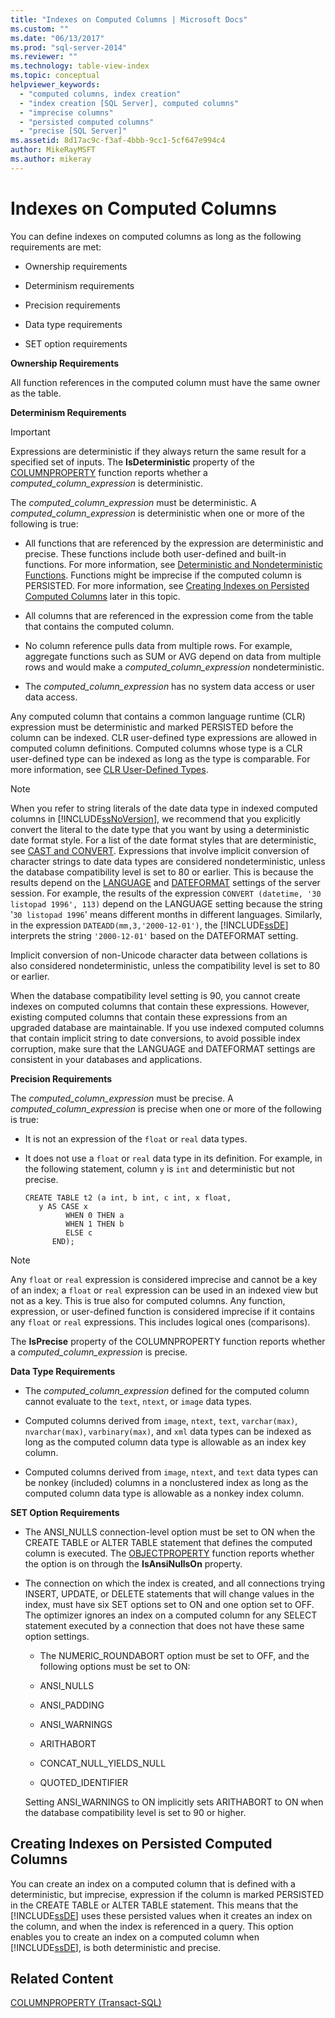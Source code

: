 ```yaml
---
title: "Indexes on Computed Columns | Microsoft Docs"
ms.custom: ""
ms.date: "06/13/2017"
ms.prod: "sql-server-2014"
ms.reviewer: ""
ms.technology: table-view-index
ms.topic: conceptual
helpviewer_keywords: 
  - "computed columns, index creation"
  - "index creation [SQL Server], computed columns"
  - "imprecise columns"
  - "persisted computed columns"
  - "precise [SQL Server]"
ms.assetid: 8d17ac9c-f3af-4bbb-9cc1-5cf647e994c4
author: MikeRayMSFT
ms.author: mikeray
---
```

# Indexes on Computed Columns
  You can define indexes on computed columns as long as the following requirements are met:  
  
-   Ownership requirements  
  
-   Determinism requirements  
  
-   Precision requirements  
  
-   Data type requirements  
  
-   SET option requirements  
  
 **Ownership Requirements**  
  
 All function references in the computed column must have the same owner as the table.  
  
 **Determinism Requirements**  
  
> [!IMPORTANT]  
>  Expressions are deterministic if they always return the same result for a specified set of inputs. The **IsDeterministic** property of the [COLUMNPROPERTY](/sql/t-sql/functions/columnproperty-transact-sql) function reports whether a *computed_column_expression* is deterministic.  
  
 The *computed_column_expression* must be deterministic. A *computed_column_expression* is deterministic when one or more of the following is true:  
  
-   All functions that are referenced by the expression are deterministic and precise. These functions include both user-defined and built-in functions. For more information, see [Deterministic and Nondeterministic Functions](../user-defined-functions/deterministic-and-nondeterministic-functions.md). Functions might be imprecise if the computed column is PERSISTED. For more information, see [Creating Indexes on Persisted Computed Columns](#BKMK_persisted) later in this topic.  
  
-   All columns that are referenced in the expression come from the table that contains the computed column.  
  
-   No column reference pulls data from multiple rows. For example, aggregate functions such as SUM or AVG depend on data from multiple rows and would make a *computed_column_expression* nondeterministic.  
  
-   The *computed_column_expression* has no system data access or user data access.  
  
 Any computed column that contains a common language runtime (CLR) expression must be deterministic and marked PERSISTED before the column can be indexed. CLR user-defined type expressions are allowed in computed column definitions. Computed columns whose type is a CLR user-defined type can be indexed as long as the type is comparable. For more information, see [CLR User-Defined Types](../clr-integration-database-objects-user-defined-types/clr-user-defined-types.md).  
  
> [!NOTE]  
>  When you refer to string literals of the date data type in indexed computed columns in [!INCLUDE[ssNoVersion](../../includes/ssnoversion-md.md)], we recommend that you explicitly convert the literal to the date type that you want by using a deterministic date format style. For a list of the date format styles that are deterministic, see [CAST and CONVERT](/sql/t-sql/functions/cast-and-convert-transact-sql). Expressions that involve implicit conversion of character strings to date data types are considered nondeterministic, unless the database compatibility level is set to 80 or earlier. This is because the results depend on the [LANGUAGE](/sql/t-sql/statements/set-language-transact-sql) and [DATEFORMAT](/sql/t-sql/statements/set-dateformat-transact-sql) settings of the server session. For example, the results of the expression `CONVERT (datetime, '30 listopad 1996', 113)` depend on the LANGUAGE setting because the string '`30 listopad 1996`' means different months in different languages. Similarly, in the expression `DATEADD(mm,3,'2000-12-01')`, the [!INCLUDE[ssDE](../../../includes/ssde-md.md)] interprets the string `'2000-12-01'` based on the DATEFORMAT setting.  
>   
>  Implicit conversion of non-Unicode character data between collations is also considered nondeterministic, unless the compatibility level is set to 80 or earlier.  
>   
>  When the database compatibility level setting is 90, you cannot create indexes on computed columns that contain these expressions. However, existing computed columns that contain these expressions from an upgraded database are maintainable. If you use indexed computed columns that contain implicit string to date conversions, to avoid possible index corruption, make sure that the LANGUAGE and DATEFORMAT settings are consistent in your databases and applications.  
  
 **Precision Requirements**  
  
 The *computed_column_expression* must be precise. A *computed_column_expression* is precise when one or more of the following is true:  
  
-   It is not an expression of the `float` or `real` data types.  
  
-   It does not use a `float` or `real` data type in its definition. For example, in the following statement, column `y` is `int` and deterministic but not precise.  
  
    ```  
    CREATE TABLE t2 (a int, b int, c int, x float,   
       y AS CASE x   
             WHEN 0 THEN a   
             WHEN 1 THEN b   
             ELSE c   
          END);  
    ```  
  
> [!NOTE]  
>  Any `float` or `real` expression is considered imprecise and cannot be a key of an index; a `float` or `real` expression can be used in an indexed view but not as a key. This is true also for computed columns. Any function, expression, or user-defined function is considered imprecise if it contains any `float` or `real` expressions. This includes logical ones (comparisons).  
  
 The **IsPrecise** property of the COLUMNPROPERTY function reports whether a *computed_column_expression* is precise.  
  
 **Data Type Requirements**  
  
-   The *computed_column_expression* defined for the computed column cannot evaluate to the `text`, `ntext`, or `image` data types.  
  
-   Computed columns derived from `image`, `ntext`, `text`, `varchar(max)`, `nvarchar(max)`, `varbinary(max)`, and `xml` data types can be indexed as long as the computed column data type is allowable as an index key column.  
  
-   Computed columns derived from `image`, `ntext`, and `text` data types can be nonkey (included) columns in a nonclustered index as long as the computed column data type is allowable as a nonkey index column.  
  
 **SET Option Requirements**  
  
-   The ANSI_NULLS connection-level option must be set to ON when the CREATE TABLE or ALTER TABLE statement that defines the computed column is executed. The [OBJECTPROPERTY](/sql/t-sql/functions/objectpropertyex-transact-sql) function reports whether the option is on through the **IsAnsiNullsOn** property.  
  
-   The connection on which the index is created, and all connections trying INSERT, UPDATE, or DELETE statements that will change values in the index, must have six SET options set to ON and one option set to OFF. The optimizer ignores an index on a computed column for any SELECT statement executed by a connection that does not have these same option settings.  
  
    -   The NUMERIC_ROUNDABORT option must be set to OFF, and the following options must be set to ON:  
  
    -   ANSI_NULLS  
  
    -   ANSI_PADDING  
  
    -   ANSI_WARNINGS  
  
    -   ARITHABORT  
  
    -   CONCAT_NULL_YIELDS_NULL  
  
    -   QUOTED_IDENTIFIER  
  
     Setting ANSI_WARNINGS to ON implicitly sets ARITHABORT to ON when the database compatibility level is set to 90 or higher.  
  
##  <a name="BKMK_persisted"></a> Creating Indexes on Persisted Computed Columns  
 You can create an index on a computed column that is defined with a deterministic, but imprecise, expression if the column is marked PERSISTED in the CREATE TABLE or ALTER TABLE statement. This means that the [!INCLUDE[ssDE](../../../includes/ssde-md.md)] uses these persisted values when it creates an index on the column, and when the index is referenced in a query. This option enables you to create an index on a computed column when [!INCLUDE[ssDE](../../../includes/dnprdnshort-md.md)], is both deterministic and precise.  
  
## Related Content  
 [COLUMNPROPERTY &#40;Transact-SQL&#41;](/sql/t-sql/functions/columnproperty-transact-sql)  
  
  
